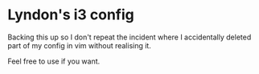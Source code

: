 # Lyndon's i3 config

Backing this up so I don't repeat the incident where I accidentally deleted
part of my config in vim without realising it.

Feel free to use if you want.
